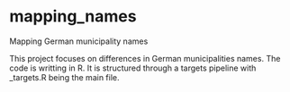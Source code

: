 # mapping_names
 Mapping German municipality names

This project focuses on differences in German municipalities names.
The code is writting in R. It is structured through a targets pipeline with _targets.R being the main file.